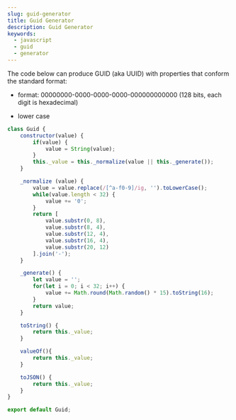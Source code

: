 ```yaml
---
slug: guid-generator
title: Guid Generator
description: Guid Generator
keywords:  
  - javascript
  - guid
  - generator
---
```


The code below can produce GUID (aka UUID) with properties that conform the standard format: 

- format: 00000000-0000-0000-0000-000000000000 (128 bits, each digit is hexadecimal)

- lower case

```js title="Guid.js"
class Guid {
    constructor(value) {
        if(value) {
            value = String(value);
        }
        this._value = this._normalize(value || this._generate());
    }

    _normalize (value) {
        value = value.replace(/[^a-f0-9]/ig, '').toLowerCase();
        while(value.length < 32) {
            value += '0';
        }
        return [
            value.substr(0, 8),
            value.substr(8, 4),
            value.substr(12, 4),
            value.substr(16, 4),
            value.substr(20, 12)
        ].join('-');
    }

    _generate() {
        let value = '';
        for(let i = 0; i < 32; i++) {
            value += Math.round(Math.random() * 15).toString(16);
        }
        return value;
    }

    toString() {
        return this._value;
    }

    valueOf(){
        return this._value;
    }

    toJSON() {
        return this._value;
    }
}

export default Guid;
```